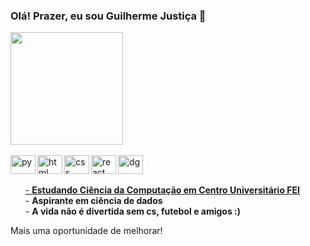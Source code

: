 ### Olá! Prazer, eu sou Guilherme Justiça 👋

<!--
**GuiJustica/guijustica** is a ✨ _special_ ✨ repository because its `README.md` (this file) appears on your GitHub profile.

Here are some ideas to get you started:
-->

<div>
  <a href="https://github.com/GuiJustica?tab=repositories">    
  <img height="180em" src="https://github-readme-stats.vercel.app/api?username=guijustica&show_icons=true&theme=transparent">
</div>
<div style="display:inline_block">
  <br>
  <img align="left" alt="py" height="30" width="40" src="https://cdn.jsdelivr.net/gh/devicons/devicon@latest/icons/python/python-original.svg" />
  <img align="left" alt="html" height="30" width="40" src="https://cdn.jsdelivr.net/gh/devicons/devicon@latest/icons/html5/html5-original.svg" />
  <img align="left" alt="css" height="30" width="40" src="https://cdn.jsdelivr.net/gh/devicons/devicon@latest/icons/css3/css3-original.svg" />        
  <img align="left" alt="react" height="30" width="40" src="https://cdn.jsdelivr.net/gh/devicons/devicon@latest/icons/react/react-original.svg" />  
  <img align="left" alt="dg" height="30" width="40" src="https://cdn.jsdelivr.net/gh/devicons/devicon@latest/icons/datagrip/datagrip-original.svg" />
 </div>         
  <br>
    
##

<ul>
 - <strong>Estudando Ciência da Computação em <a href="https://portal.fei.edu.br">Centro Universitário FEI</a></strong><br>
 - <strong>Aspirante em ciência de dados</strong><br>
 - <strong>A vida não é divertida sem cs, futebol e amigos :)</strong>
</ul>

Mais uma oportunidade de melhorar!

